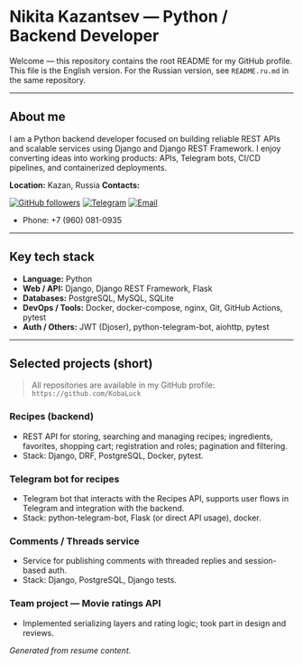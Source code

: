 # Nikita Kazantsev — Python / Backend Developer

Welcome — this repository contains the root README for my GitHub profile. This file is the English version. For the Russian version, see `README.ru.md` in the same repository.

---

## About me

I am a Python backend developer focused on building reliable REST APIs and scalable services using Django and Django REST Framework. I enjoy converting ideas into working products: APIs, Telegram bots, CI/CD pipelines, and containerized deployments.

**Location:** Kazan, Russia
**Contacts:**

[![GitHub followers](https://img.shields.io/github/followers/KobaLuck?label=follow&style=flat-square)](https://github.com/KobaLuck)
[![Telegram](https://img.shields.io/badge/telegram-@nickkoba-blue?style=flat-square)](https://t.me/nickkoba)
[![Email](https://img.shields.io/badge/email-kazantsev.neckit%40yandex.ru-lightgrey?style=flat-square)](mailto:kazantsev.neckit@yandex.ru)
* Phone: +7 (960) 081-0935

---

## Key tech stack

* **Language:** Python
* **Web / API:** Django, Django REST Framework, Flask
* **Databases:** PostgreSQL, MySQL, SQLite
* **DevOps / Tools:** Docker, docker-compose, nginx, Git, GitHub Actions, pytest
* **Auth / Others:** JWT (Djoser), python-telegram-bot, aiohttp, pytest

---

## Selected projects (short)

> All repositories are available in my GitHub profile: `https://github.com/KobaLuck`

### Recipes (backend)

* REST API for storing, searching and managing recipes; ingredients, favorites, shopping cart; registration and roles; pagination and filtering.
* Stack: Django, DRF, PostgreSQL, Docker, pytest.

### Telegram bot for recipes

* Telegram bot that interacts with the Recipes API, supports user flows in Telegram and integration with the backend.
* Stack: python-telegram-bot, Flask (or direct API usage), docker.

### Comments / Threads service

* Service for publishing comments with threaded replies and session-based auth.
* Stack: Django, PostgreSQL, Django tests.

### Team project — Movie ratings API

* Implemented serializing layers and rating logic; took part in design and reviews.

*Generated from resume content.*
